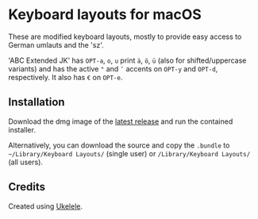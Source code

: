 # Keyboard layouts for macOS

These are modified keyboard layouts, mostly to provide easy access to German
umlauts and the 'sz'.

'ABC Extended JK' has `OPT-a`, `o`, `u` print `ä`, `ö`, `ü` (also for
shifted/uppercase variants) and has the active `"` and `¯` accents on `OPT-y`
and `OPT-d`, respectively. It also has `€` on `OPT-e`.


## Installation

Download the dmg image of the [latest
release](https://github.com/jokuha/keyboard-layouts/releases/latest) and run the
contained installer.

Alternatively, you can download the source and copy the `.bundle` to
`~/Library/Keyboard Layouts/` (single user) or `/Library/Keyboard Layouts/` (all
users).


## Credits

Created using [Ukelele](https://software.sil.org/ukelele).
